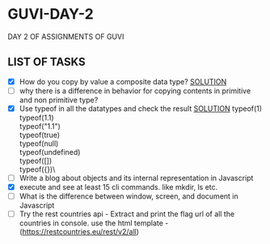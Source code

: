 # GUVI-DAY-2
DAY 2 OF ASSIGNMENTS OF GUVI

## LIST OF TASKS

- [x] How do you copy by value a composite data type? [SOLUTION](PART-1.js )
- [ ] why there is a difference in behavior for copying contents in primitive and non primitive type? 
- [x] Use typeof in all the datatypes and check the result [SOLUTION](PART-1.js )
        typeof(1)\
        typeof(1.1)\
        typeof("1.1")\
        typeof(true)\
        typeof(null)\
        typeof(undefined)\
        typeof([])\
        typeof({})\
- [ ] Write a blog about objects and its internal representation in Javascript
- [x] execute and see at least 15 cli commands. like mkdir, ls etc.
- [ ] What is the difference between window, screen, and document in Javascript
- [ ] Try the rest countries api - Extract and print the flag url of all the countries in console. use the html template - (https://restcountries.eu/rest/v2/all)

